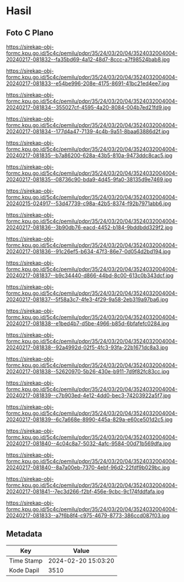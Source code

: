 # Hasil

## Foto C Plano

https://sirekap-obj-formc.kpu.go.id/5c4c/pemilu/pdpr/35/24/03/20/04/3524032004004-20240217-081832--fa35bd69-4a12-48d7-8ccc-a7f98524bab8.jpg

https://sirekap-obj-formc.kpu.go.id/5c4c/pemilu/pdpr/35/24/03/20/04/3524032004004-20240217-081833--e54be996-208e-4175-8691-41bc21ed4ee7.jpg

https://sirekap-obj-formc.kpu.go.id/5c4c/pemilu/pdpr/35/24/03/20/04/3524032004004-20240217-081834--355027cf-4595-4a20-8084-004b7ed21fd9.jpg

https://sirekap-obj-formc.kpu.go.id/5c4c/pemilu/pdpr/35/24/03/20/04/3524032004004-20240217-081834--177d4a47-7139-4c4b-9a51-8baa63886d2f.jpg

https://sirekap-obj-formc.kpu.go.id/5c4c/pemilu/pdpr/35/24/03/20/04/3524032004004-20240217-081835--b7a86200-628a-43b5-810a-9473ddc8cac5.jpg

https://sirekap-obj-formc.kpu.go.id/5c4c/pemilu/pdpr/35/24/03/20/04/3524032004004-20240217-081835--08736c90-bda9-4d45-9fa0-38135d9e7469.jpg

https://sirekap-obj-formc.kpu.go.id/5c4c/pemilu/pdpr/35/24/03/20/04/3524032004004-20240215-024917--53d47739-c98a-42b5-8374-f92b7971abb6.jpg

https://sirekap-obj-formc.kpu.go.id/5c4c/pemilu/pdpr/35/24/03/20/04/3524032004004-20240217-081836--3b90db76-eacd-4452-b184-9bddbdd329f2.jpg

https://sirekap-obj-formc.kpu.go.id/5c4c/pemilu/pdpr/35/24/03/20/04/3524032004004-20240217-081836--91c26ef5-b634-47f3-86e7-0d054d2bd194.jpg

https://sirekap-obj-formc.kpu.go.id/5c4c/pemilu/pdpr/35/24/03/20/04/3524032004004-20240217-081837--b9c34440-d866-44bd-8c00-613c0b343dcf.jpg

https://sirekap-obj-formc.kpu.go.id/5c4c/pemilu/pdpr/35/24/03/20/04/3524032004004-20240217-081837--5f58a3c7-4fe3-4f29-9a58-2eb319a97ba6.jpg

https://sirekap-obj-formc.kpu.go.id/5c4c/pemilu/pdpr/35/24/03/20/04/3524032004004-20240217-081838--e1bed4b7-d5be-4966-b85d-6bfafefc0284.jpg

https://sirekap-obj-formc.kpu.go.id/5c4c/pemilu/pdpr/35/24/03/20/04/3524032004004-20240217-081838--92a4992d-02f5-4fc3-93fa-22b1671dc8a3.jpg

https://sirekap-obj-formc.kpu.go.id/5c4c/pemilu/pdpr/35/24/03/20/04/3524032004004-20240217-081838--52620970-5b26-430e-b911-7d9f82fc83cc.jpg

https://sirekap-obj-formc.kpu.go.id/5c4c/pemilu/pdpr/35/24/03/20/04/3524032004004-20240217-081839--c7b903ed-4e12-4dd0-bec3-74203922a5f7.jpg

https://sirekap-obj-formc.kpu.go.id/5c4c/pemilu/pdpr/35/24/03/20/04/3524032004004-20240217-081839--6c7a668e-8990-445a-829a-e60ce501d2c5.jpg

https://sirekap-obj-formc.kpu.go.id/5c4c/pemilu/pdpr/35/24/03/20/04/3524032004004-20240217-081840--4c04c8a7-5032-4afc-9584-00d71b569dfa.jpg

https://sirekap-obj-formc.kpu.go.id/5c4c/pemilu/pdpr/35/24/03/20/04/3524032004004-20240217-081840--8a7a00eb-7370-4ebf-96d2-22fdf9b029bc.jpg

https://sirekap-obj-formc.kpu.go.id/5c4c/pemilu/pdpr/35/24/03/20/04/3524032004004-20240217-081841--7ec3d266-f2bf-456e-9cbc-9c174fddfafa.jpg

https://sirekap-obj-formc.kpu.go.id/5c4c/pemilu/pdpr/35/24/03/20/04/3524032004004-20240217-081833--a7f6b8f4-c975-4679-8773-386ccd087f03.jpg


## Metadata

| Key        | Value               |
| ---------- | ------------------- |
| Time Stamp | 2024-02-20 15:03:20 |
| Kode Dapil | 3510                |



